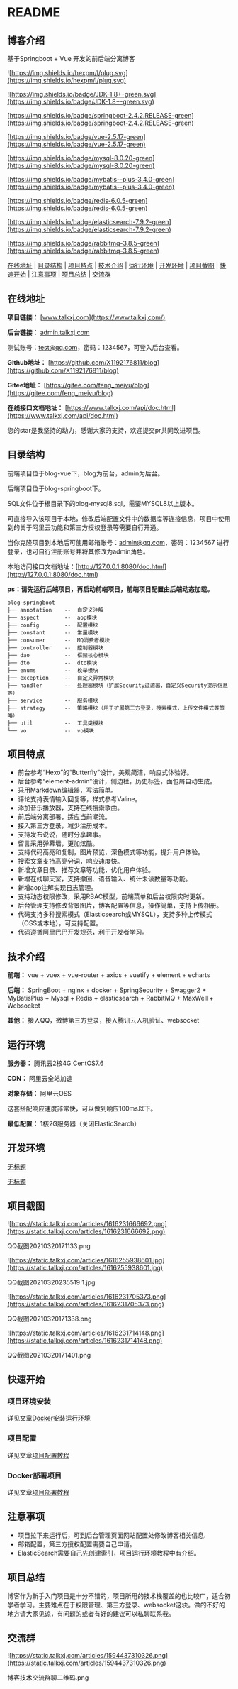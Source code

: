 # README

## 博客介绍

基于Springboot + Vue 开发的前后端分离博客

![https://img.shields.io/hexpm/l/plug.svg](https://img.shields.io/hexpm/l/plug.svg)

![https://img.shields.io/badge/JDK-1.8+-green.svg](https://img.shields.io/badge/JDK-1.8+-green.svg)

[](https://img.shields.io/badge/springboot-2.4.2.RELEASE-green)[https://img.shields.io/badge/springboot-2.4.2.RELEASE-green](https://img.shields.io/badge/springboot-2.4.2.RELEASE-green)

[](https://img.shields.io/badge/vue-2.5.17-green)[https://img.shields.io/badge/vue-2.5.17-green](https://img.shields.io/badge/vue-2.5.17-green)

[](https://img.shields.io/badge/mysql-8.0.20-green)[https://img.shields.io/badge/mysql-8.0.20-green](https://img.shields.io/badge/mysql-8.0.20-green)

[](https://img.shields.io/badge/mybatis--plus-3.4.0-green)[https://img.shields.io/badge/mybatis--plus-3.4.0-green](https://img.shields.io/badge/mybatis--plus-3.4.0-green)

[](https://img.shields.io/badge/redis-6.0.5-green)[https://img.shields.io/badge/redis-6.0.5-green](https://img.shields.io/badge/redis-6.0.5-green)

[](https://img.shields.io/badge/elasticsearch-7.9.2-green)[https://img.shields.io/badge/elasticsearch-7.9.2-green](https://img.shields.io/badge/elasticsearch-7.9.2-green)

[](https://img.shields.io/badge/rabbitmq-3.8.5-green)[https://img.shields.io/badge/rabbitmq-3.8.5-green](https://img.shields.io/badge/rabbitmq-3.8.5-green)

[在线地址](about:blank#%E5%9C%A8%E7%BA%BF%E5%9C%B0%E5%9D%80) | [目录结构](about:blank#%E7%9B%AE%E5%BD%95%E7%BB%93%E6%9E%84) | [项目特点](about:blank#%E9%A1%B9%E7%9B%AE%E7%89%B9%E7%82%B9) | [技术介绍](about:blank#%E6%8A%80%E6%9C%AF%E4%BB%8B%E7%BB%8D) | [运行环境](about:blank#%E8%BF%90%E8%A1%8C%E7%8E%AF%E5%A2%83) | [开发环境](about:blank#%E5%BC%80%E5%8F%91%E7%8E%AF%E5%A2%83) | [项目截图](about:blank#%E9%A1%B9%E7%9B%AE%E6%88%AA%E5%9B%BE) | [快速开始](about:blank#%E5%BF%AB%E9%80%9F%E5%BC%80%E5%A7%8B) | [注意事项](about:blank#%E6%B3%A8%E6%84%8F%E4%BA%8B%E9%A1%B9) | [项目总结](about:blank#%E9%A1%B9%E7%9B%AE%E6%80%BB%E7%BB%93) | [交流群](about:blank#%E4%BA%A4%E6%B5%81%E7%BE%A4)

## 在线地址

**项目链接：** [www.talkxj.com](https://www.talkxj.com/)

**后台链接：** [admin.talkxj.com](https://admin.talkxj.com/)

测试账号：test@qq.com，密码：1234567，可登入后台查看。

**Github地址：** [](https://github.com/X1192176811/blog)[https://github.com/X1192176811/blog](https://github.com/X1192176811/blog)

**Gitee地址：** [](https://gitee.com/feng_meiyu/blog)[https://gitee.com/feng_meiyu/blog](https://gitee.com/feng_meiyu/blog)

**在线接口文档地址：** [](https://www.talkxj.com/api/doc.html)[https://www.talkxj.com/api/doc.html](https://www.talkxj.com/api/doc.html)

您的star是我坚持的动力，感谢大家的支持，欢迎提交pr共同改进项目。

## 目录结构

前端项目位于blog-vue下，blog为前台，admin为后台。

后端项目位于blog-springboot下。

SQL文件位于根目录下的blog-mysql8.sql，需要MYSQL8以上版本。

可直接导入该项目于本地，修改后端配置文件中的数据库等连接信息，项目中使用到的关于阿里云功能和第三方授权登录等需要自行开通。

当你克隆项目到本地后可使用邮箱账号：admin@qq.com，密码：1234567 进行登录，也可自行注册账号并将其修改为admin角色。

本地访问接口文档地址：[](http://127.0.0.1:8080/doc.html)[http://127.0.0.1:8080/doc.html](http://127.0.0.1:8080/doc.html)

**ps：请先运行后端项目，再启动前端项目，前端项目配置由后端动态加载。**

```
blog-springboot
├── annotation    --  自定义注解
├── aspect        --  aop模块
├── config        --  配置模块
├── constant      --  常量模块
├── consumer      --  MQ消费者模块
├── controller    --  控制器模块
├── dao           --  框架核心模块
├── dto           --  dto模块
├── enums         --  枚举模块
├── exception     --  自定义异常模块
├── handler       --  处理器模块（扩展Security过滤器，自定义Security提示信息等）
├── service       --  服务模块
├── strategy      --  策略模块（用于扩展第三方登录，搜索模式，上传文件模式等策略）
├── util          --  工具类模块
└── vo            --  vo模块
```

## 项目特点

-   前台参考“Hexo”的“Butterfly”设计，美观简洁，响应式体验好。
-   后台参考“element-admin”设计，侧边栏，历史标签，面包屑自动生成。
-   采用Markdown编辑器，写法简单。
-   评论支持表情输入回复等，样式参考Valine。
-   添加音乐播放器，支持在线搜索歌曲。
-   前后端分离部署，适应当前潮流。
-   接入第三方登录，减少注册成本。
-   支持发布说说，随时分享趣事。
-   留言采用弹幕墙，更加炫酷。
-   支持代码高亮和复制，图片预览，深色模式等功能，提升用户体验。
-   搜索文章支持高亮分词，响应速度快。
-   新增文章目录、推荐文章等功能，优化用户体验。
-   新增在线聊天室，支持撤回、语音输入、统计未读数量等功能。
-   新增aop注解实现日志管理。
-   支持动态权限修改，采用RBAC模型，前端菜单和后台权限实时更新。
-   后台管理支持修改背景图片，博客配置等信息，操作简单，支持上传相册。
-   代码支持多种搜索模式（Elasticsearch或MYSQL），支持多种上传模式（OSS或本地），可支持配置。
-   代码遵循阿里巴巴开发规范，利于开发者学习。

## 技术介绍

**前端：** vue + vuex + vue-router + axios + vuetify + element + echarts

**后端：** SpringBoot + nginx + docker + SpringSecurity + Swagger2 + MyBatisPlus + Mysql + Redis + elasticsearch + RabbitMQ + MaxWell + Websocket

**其他：** 接入QQ，微博第三方登录，接入腾讯云人机验证、websocket

## 运行环境

**服务器：** 腾讯云2核4G CentOS7.6

**CDN：** 阿里云全站加速

**对象存储：** 阿里云OSS

这套搭配响应速度非常快，可以做到响应100ms以下。

**最低配置：** 1核2G服务器（关闭ElasticSearch）

## 开发环境

[无标题](https://www.notion.so/2d972a165a3d4bb78d9dc8a27cfd0e13)

[无标题](https://www.notion.so/17f5c727d2804eaaa6fb3e67c3c1251e)

## 项目截图

![https://static.talkxj.com/articles/1616231666692.png](https://static.talkxj.com/articles/1616231666692.png)

QQ截图20210320171133.png

![https://static.talkxj.com/articles/1616255938601.jpg](https://static.talkxj.com/articles/1616255938601.jpg)

QQ截图20210320235519 1.jpg

![https://static.talkxj.com/articles/1616231705373.png](https://static.talkxj.com/articles/1616231705373.png)

QQ截图20210320171338.png

![https://static.talkxj.com/articles/1616231714148.png](https://static.talkxj.com/articles/1616231714148.png)

QQ截图20210320171401.png

## 快速开始

### 项目环境安装

详见文章[Docker安装运行环境](https://www.talkxj.com/articles/2)

### 项目配置

详见文章[项目配置教程](https://www.talkxj.com/articles/3)

### Docker部署项目

详见文章[项目部署教程](https://www.talkxj.com/articles/13)

## 注意事项

-   项目拉下来运行后，可到后台管理页面网站配置处修改博客相关信息.
-   邮箱配置，第三方授权配置需要自己申请。
-   ElasticSearch需要自己先创建索引，项目运行环境教程中有介绍。

## 项目总结

博客作为新手入门项目是十分不错的，项目所用的技术栈覆盖的也比较广，适合初学者学习。主要难点在于权限管理、第三方登录、websocket这块。做的不好的地方请大家见谅，有问题的或者有好的建议可以私聊联系我。

## 交流群

![https://static.talkxj.com/articles/1594437310326.png](https://static.talkxj.com/articles/1594437310326.png)

博客技术交流群聊二维码.png